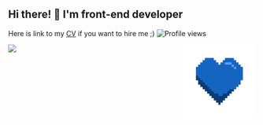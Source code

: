 ## Hi there! 👋 I'm front-end developer
Here is link to my [CV](https://mnik01.notion.site/70447c0ca6634f40a0757df88c784ec0) if you want to hire me ;)
![Profile views](https://gpvc.arturio.dev/mnik01)


<div style="display: flex;">
  <img style="width: 400px;" src="https://github-readme-stats.vercel.app/api?username=mnik01&hide=stars&count_private=true&show_icons=true&theme=tokyonight">
  <img style="width: 150px; height: 150px;" src="./heart.gif">
</div>
